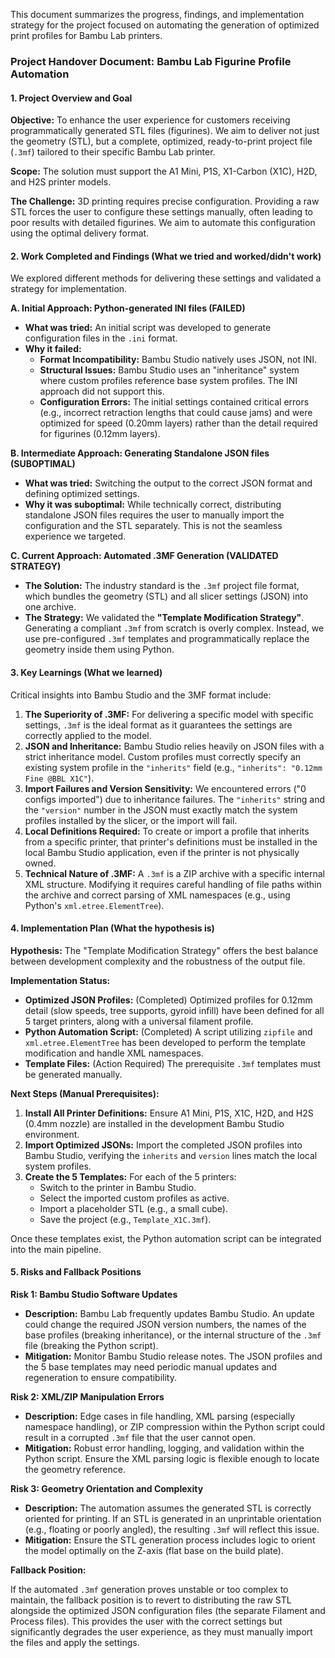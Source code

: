 This document summarizes the progress, findings, and implementation strategy for the project focused on automating the generation of optimized print profiles for Bambu Lab printers.

### Project Handover Document: Bambu Lab Figurine Profile Automation

#### 1. Project Overview and Goal

**Objective:** To enhance the user experience for customers receiving programmatically generated STL files (figurines). We aim to deliver not just the geometry (STL), but a complete, optimized, ready-to-print project file (`.3mf`) tailored to their specific Bambu Lab printer.

**Scope:** The solution must support the A1 Mini, P1S, X1-Carbon (X1C), H2D, and H2S printer models.

**The Challenge:** 3D printing requires precise configuration. Providing a raw STL forces the user to configure these settings manually, often leading to poor results with detailed figurines. We aim to automate this configuration using the optimal delivery format.

#### 2. Work Completed and Findings (What we tried and worked/didn't work)

We explored different methods for delivering these settings and validated a strategy for implementation.

**A. Initial Approach: Python-generated INI files (FAILED)**

*   **What was tried:** An initial script was developed to generate configuration files in the `.ini` format.
*   **Why it failed:**
    *   **Format Incompatibility:** Bambu Studio natively uses JSON, not INI.
    *   **Structural Issues:** Bambu Studio uses an "inheritance" system where custom profiles reference base system profiles. The INI approach did not support this.
    *   **Configuration Errors:** The initial settings contained critical errors (e.g., incorrect retraction lengths that could cause jams) and were optimized for speed (0.20mm layers) rather than the detail required for figurines (0.12mm layers).

**B. Intermediate Approach: Generating Standalone JSON files (SUBOPTIMAL)**

*   **What was tried:** Switching the output to the correct JSON format and defining optimized settings.
*   **Why it was suboptimal:** While technically correct, distributing standalone JSON files requires the user to manually import the configuration and the STL separately. This is not the seamless experience we targeted.

**C. Current Approach: Automated .3MF Generation (VALIDATED STRATEGY)**

*   **The Solution:** The industry standard is the `.3mf` project file format, which bundles the geometry (STL) and all slicer settings (JSON) into one archive.
*   **The Strategy:** We validated the **"Template Modification Strategy"**. Generating a compliant `.3mf` from scratch is overly complex. Instead, we use pre-configured `.3mf` templates and programmatically replace the geometry inside them using Python.

#### 3. Key Learnings (What we learned)

Critical insights into Bambu Studio and the 3MF format include:

1.  **The Superiority of .3MF:** For delivering a specific model with specific settings, `.3mf` is the ideal format as it guarantees the settings are correctly applied to the model.
2.  **JSON and Inheritance:** Bambu Studio relies heavily on JSON files with a strict inheritance model. Custom profiles must correctly specify an existing system profile in the `"inherits"` field (e.g., `"inherits": "0.12mm Fine @BBL X1C"`).
3.  **Import Failures and Version Sensitivity:** We encountered errors ("0 configs imported") due to inheritance failures. The `"inherits"` string and the `"version"` number in the JSON must exactly match the system profiles installed by the slicer, or the import will fail.
4.  **Local Definitions Required:** To create or import a profile that inherits from a specific printer, that printer's definitions must be installed in the local Bambu Studio application, even if the printer is not physically owned.
5.  **Technical Nature of .3MF:** A `.3mf` is a ZIP archive with a specific internal XML structure. Modifying it requires careful handling of file paths within the archive and correct parsing of XML namespaces (e.g., using Python's `xml.etree.ElementTree`).

#### 4. Implementation Plan (What the hypothesis is)

**Hypothesis:** The "Template Modification Strategy" offers the best balance between development complexity and the robustness of the output file.

**Implementation Status:**

*   **Optimized JSON Profiles:** (Completed) Optimized profiles for 0.12mm detail (slow speeds, tree supports, gyroid infill) have been defined for all 5 target printers, along with a universal filament profile.
*   **Python Automation Script:** (Completed) A script utilizing `zipfile` and `xml.etree.ElementTree` has been developed to perform the template modification and handle XML namespaces.
*   **Template Files:** (Action Required) The prerequisite `.3mf` templates must be generated manually.

**Next Steps (Manual Prerequisites):**

1.  **Install All Printer Definitions:** Ensure A1 Mini, P1S, X1C, H2D, and H2S (0.4mm nozzle) are installed in the development Bambu Studio environment.
2.  **Import Optimized JSONs:** Import the completed JSON profiles into Bambu Studio, verifying the `inherits` and `version` lines match the local system profiles.
3.  **Create the 5 Templates:** For each of the 5 printers:
    *   Switch to the printer in Bambu Studio.
    *   Select the imported custom profiles as active.
    *   Import a placeholder STL (e.g., a small cube).
    *   Save the project (e.g., `Template_X1C.3mf`).

Once these templates exist, the Python automation script can be integrated into the main pipeline.

#### 5. Risks and Fallback Positions

**Risk 1: Bambu Studio Software Updates**

*   **Description:** Bambu Lab frequently updates Bambu Studio. An update could change the required JSON version numbers, the names of the base profiles (breaking inheritance), or the internal structure of the `.3mf` file (breaking the Python script).
*   **Mitigation:** Monitor Bambu Studio release notes. The JSON profiles and the 5 base templates may need periodic manual updates and regeneration to ensure compatibility.

**Risk 2: XML/ZIP Manipulation Errors**

*   **Description:** Edge cases in file handling, XML parsing (especially namespace handling), or ZIP compression within the Python script could result in a corrupted `.3mf` file that the user cannot open.
*   **Mitigation:** Robust error handling, logging, and validation within the Python script. Ensure the XML parsing logic is flexible enough to locate the geometry reference.

**Risk 3: Geometry Orientation and Complexity**

*   **Description:** The automation assumes the generated STL is correctly oriented for printing. If an STL is generated in an unprintable orientation (e.g., floating or poorly angled), the resulting `.3mf` will reflect this issue.
*   **Mitigation:** Ensure the STL generation process includes logic to orient the model optimally on the Z-axis (flat base on the build plate).

**Fallback Position:**

If the automated `.3mf` generation proves unstable or too complex to maintain, the fallback position is to revert to distributing the raw STL alongside the optimized JSON configuration files (the separate Filament and Process files). This provides the user with the correct settings but significantly degrades the user experience, as they must manually import the files and apply the settings.